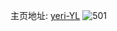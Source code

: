 主页地址: [yeri-YL](https://weibo.com/u/1837912922) 
![501](https://wx4.sinaimg.cn/mw2000/6d8c535agy1fupnc8cs0nj22c02eehe1.jpg) 
